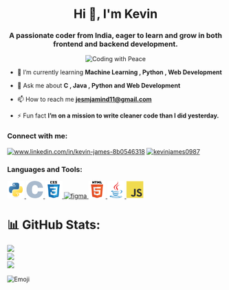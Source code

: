 <h1 align="center">Hi 👋, I'm Kevin</h1>
<h3 align="center">A passionate coder from India, eager to learn and grow in both frontend and backend development.</h3>

<p align="center">
  <img src="https://user-images.githubusercontent.com/74038190/212750999-42ff8a64-dad8-4772-9648-849968543991.gif" alt="Coding with Peace" width="400">
</p>

- 🌱 I’m currently learning **Machine Learning , Python , Web Development**

- 💬 Ask me about **C , Java , Python and Web Development**

- 📫 How to reach me **jesmjamind11@gmail.com**

- ⚡ Fun fact **I’m on a mission to write cleaner code than I did yesterday.**

<h3 align="left">Connect with me:</h3>
<p align="left">
<a href="https://linkedin.com/in/www.linkedin.com/in/kevin-james-8b0546318" target="blank"><img align="center" src="https://raw.githubusercontent.com/rahuldkjain/github-profile-readme-generator/master/src/images/icons/Social/linked-in-alt.svg" alt="www.linkedin.com/in/kevin-james-8b0546318" height="30" width="40" /></a>
<a href="https://instagram.com/kevinjames0987" target="blank"><img align="center" src="https://raw.githubusercontent.com/rahuldkjain/github-profile-readme-generator/master/src/images/icons/Social/instagram.svg" alt="kevinjames0987" height="30" width="40" /></a>
</p>

<h3 align="left">Languages and Tools:</h3>
<p align="left"> <a href="https://www.python.org" target="_blank" rel="noreferrer"> <img src="https://raw.githubusercontent.com/devicons/devicon/master/icons/python/python-original.svg" alt="python" width="40" height="40"/> </a> <a href="https://www.cprogramming.com/" target="_blank" rel="noreferrer"> <img src="https://raw.githubusercontent.com/devicons/devicon/master/icons/c/c-original.svg" alt="c" width="40" height="40"/> </a> <a href="https://www.w3schools.com/css/" target="_blank" rel="noreferrer"> <img src="https://raw.githubusercontent.com/devicons/devicon/master/icons/css3/css3-original-wordmark.svg" alt="css3" width="40" height="40"/> </a> <a href="https://www.figma.com/" target="_blank" rel="noreferrer"> <img src="https://www.vectorlogo.zone/logos/figma/figma-icon.svg" alt="figma" width="40" height="40"/> </a> <a href="https://www.w3.org/html/" target="_blank" rel="noreferrer"> <img src="https://raw.githubusercontent.com/devicons/devicon/master/icons/html5/html5-original-wordmark.svg" alt="html5" width="40" height="40"/> </a> <a href="https://www.java.com" target="_blank" rel="noreferrer"> <img src="https://raw.githubusercontent.com/devicons/devicon/master/icons/java/java-original.svg" alt="java" width="40" height="40"/> </a> <a href="https://developer.mozilla.org/en-US/docs/Web/JavaScript" target="_blank" rel="noreferrer"> <img src="https://raw.githubusercontent.com/devicons/devicon/master/icons/javascript/javascript-original.svg" alt="javascript" width="40" height="40"/> </a> </p>

# 📊 GitHub Stats:
![](https://github-readme-stats.vercel.app/api?username=kevinjames005&theme=dark&hide_border=false&include_all_commits=false&count_private=false)<br/>
![](https://github-readme-streak-stats.herokuapp.com/?user=kevinjames005&theme=dark&hide_border=false)<br/>
![](https://github-readme-stats.vercel.app/api/top-langs/?username=kevinjames005&theme=dark&hide_border=false&include_all_commits=false&count_private=false&layout=compact)

<img src ="https://private-user-images.githubusercontent.com/166132248/384706923-351559c2-c6bf-4983-b66b-3b9659374536.gif?jwt=eyJhbGciOiJIUzI1NiIsInR5cCI6IkpXVCJ9.eyJpc3MiOiJnaXRodWIuY29tIiwiYXVkIjoicmF3LmdpdGh1YnVzZXJjb250ZW50LmNvbSIsImtleSI6ImtleTUiLCJleHAiOjE3MzI2MzU2ODksIm5iZiI6MTczMjYzNTM4OSwicGF0aCI6Ii8xNjYxMzIyNDgvMzg0NzA2OTIzLTM1MTU1OWMyLWM2YmYtNDk4My1iNjZiLTNiOTY1OTM3NDUzNi5naWY_WC1BbXotQWxnb3JpdGhtPUFXUzQtSE1BQy1TSEEyNTYmWC1BbXotQ3JlZGVudGlhbD1BS0lBVkNPRFlMU0E1M1BRSzRaQSUyRjIwMjQxMTI2JTJGdXMtZWFzdC0xJTJGczMlMkZhd3M0X3JlcXVlc3QmWC1BbXotRGF0ZT0yMDI0MTEyNlQxNTM2MjlaJlgtQW16LUV4cGlyZXM9MzAwJlgtQW16LVNpZ25hdHVyZT1hN2I0ZTM1ZDQ0ODUwNGI5Y2I3NTMyNTQ2M2ZmY2UxOGU0NjJmYjA4YTY3N2UwZmM2M2YwMmI4NDdhZGNkMDk1JlgtQW16LVNpZ25lZEhlYWRlcnM9aG9zdCJ9.36aZ4fYslisfNhTH8-pePbtcKSpD89wUmtL0093KqAg" alt="Emoji">


